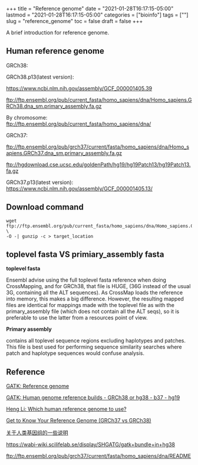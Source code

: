 +++
title = "Reference genome"
date = "2021-01-28T16:17:15-05:00"
lastmod = "2021-01-28T16:17:15-05:00"
categories = ["bioinfo"]
tags = [""]
slug = "reference_genome"
toc = false
draft = false
+++

A brief introduction for reference genome.

## Human reference genome

GRCh38:

GRCh38.p13(latest version): 

https://www.ncbi.nlm.nih.gov/assembly/GCF_000001405.39

ftp://ftp.ensembl.org/pub/current_fasta/homo_sapiens/dna/Homo_sapiens.GRCh38.dna_sm.primary_assembly.fa.gz

By chromosome: ftp://ftp.ensembl.org/pub/current_fasta/homo_sapiens/dna/

GRCh37:

ftp://ftp.ensembl.org/pub/grch37/current/fasta/homo_sapiens/dna/Homo_sapiens.GRCh37.dna_sm.primary_assembly.fa.gz

ftp://hgdownload.cse.ucsc.edu/goldenPath/hg19/hg19Patch13/hg19Patch13.fa.gz 

GRCh37.p13(latest version): https://www.ncbi.nlm.nih.gov/assembly/GCF_000001405.13/

## Download command
```
wget ftp://ftp.ensembl.org/pub/current_fasta/homo_sapiens/dna/Homo_sapiens.GRCh38.dna_sm.primary_assembly.fa.gz \
-O -| gunzip -c > target_location
```

## toplevel fasta VS primiary_assembly fasta

**toplevel fasta**

Ensembl advise using the full toplevel fasta reference when doing CrossMapping, and for GRCh38, that file is HUGE, (36G instead of the usual 3G, containing all the ALT sequences). As CrossMap loads the reference into memory, this makes a big difference. However, the resulting mapped files are identical for mappings made with the toplevel file as with the primary_assembly file (which does not contain all the ALT seqs), so it is preferable to use the latter from a resources point of view.

**Primary assembly**

contains all toplevel sequence regions excluding haplotypes and patches. This file is best used for performing sequence similarity searches
where patch and haplotype sequences would confuse analysis. 

## Reference

[GATK: Reference genome](https://gatk.broadinstitute.org/hc/en-us/articles/360035891071)

[GATK: Human genome reference builds - GRCh38 or hg38 - b37 - hg19](https://gatk.broadinstitute.org/hc/en-us/articles/360035890951-Human-genome-reference-builds-GRCh38-or-hg38-b37-hg19)

[Heng Li: Which human reference genome to use?](https://lh3.github.io/2017/11/13/which-human-reference-genome-to-use)

[Get to Know Your Reference Genome (GRCh37 vs GRCh38)](https://bitesizebio.com/38335/get-to-know-your-reference-genome-grch37-vs-grch38/)

[关于人类基因组的一些说明](https://wenlongshen.github.io/2020/03/26/Reference-Genome/)

https://wabi-wiki.scilifelab.se/display/SHGATG/gatk+bundle+in+hg38

ftp://ftp.ensembl.org/pub/grch37/current/fasta/homo_sapiens/dna/README

